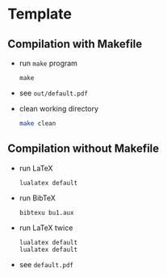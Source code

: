 # Template

## Compilation with Makefile

- run `make` program

  ```
  make
  ```

- see `out/default.pdf` 

- clean working directory

  ```bash
  make clean
  ```

## Compilation without Makefile

- run LaTeX

  ```
  lualatex default
  ```

- run BibTeX

  ```
  bibtexu bu1.aux
  ```

- run LaTeX twice

  ```
  lualatex default
  lualatex default
  ```

- see `default.pdf`

